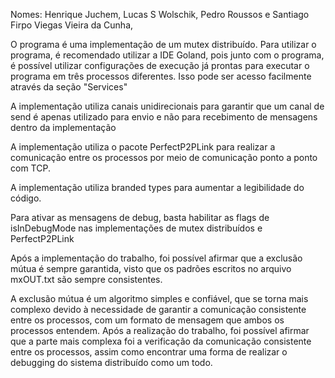 Nomes: Henrique Juchem, Lucas S Wolschik, Pedro Roussos e Santiago Firpo Viegas Vieira da Cunha,

O programa é uma implementação de um mutex distribuído. Para utilizar o programa, é recomendado utilizar a IDE Goland, pois junto com o programa, é possível utilizar configurações de execução já prontas para executar o programa em três processos diferentes. Isso pode ser acesso facilmente através da seção "Services"

A implementação utiliza canais unidirecionais para garantir que um canal de send é apenas utilizado para envio e não para recebimento de mensagens dentro da implementação

A implementação utiliza o pacote PerfectP2PLink para realizar a comunicação entre os processos por meio de comunicação ponto a ponto com TCP.

A implementação utiliza branded types para aumentar a legibilidade do código.

Para ativar as mensagens de debug, basta habilitar as flags de isInDebugMode nas implementações de mutex distribuídos e PerfectP2PLink

Após a implementação do trabalho, foi possível afirmar que a exclusão mútua é sempre garantida, visto que os padrões escritos no arquivo mxOUT.txt são sempre consistentes.

A exclusão mútua é um algoritmo simples e confiável, que se torna mais complexo devido à necessidade de garantir a comunicação consistente entre os processos, com um formato de mensagem que ambos os processos entendem. Após a realização do trabalho, foi possível afirmar que a parte mais complexa foi a verificação da comunicação consistente entre os processos, assim como encontrar uma forma de realizar o debugging do sistema distribuído como um todo.